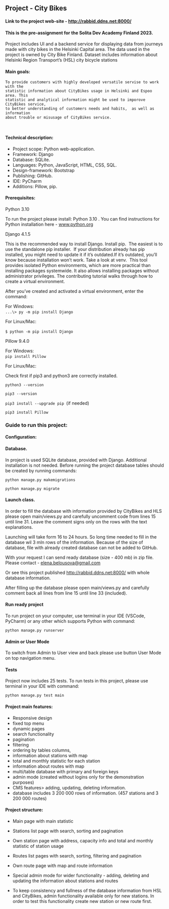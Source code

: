 ## Project - City Bikes​
#### Link to the project web-site - http://rabbid.ddns.net:8000/

#### This is the pre-assignment for the Solita Dev Academy Finland 2023. 
Project includes UI and a backend service for displaying data from journeys made with city bikes in the Helsinki Capital area.
The data used in the project is owned by City Bike Finland.  Dataset includes information about Helsinki Region Transport’s (HSL) city bicycle stations

#### Main goals: ​

```
To provide customers with highly developed versatile servise to work with the 
statistic information about CityBikes usage in Helsinki and Espoo area. This 
statistic and analytical information might be used to imporove CityBikes service, 
to better understanding of customers needs and habits,  as well as information 
about trouble or misusage of CityBikes service. ​
​
 
```

#### Technical description: 
- Project scope: Python web-application. ​
- Framework: Django ​
- Database: SQLite. ​
- Languages: Python, JavaScript, HTML, CSS,  SQL. ​
- Design-framework: Bootstrap ​
- Publishing:  GitHub.​
- IDE: PyCharm​
- Additions: Pillow, pip.​


#### Prerequisites: ​
Python 3.10 ​

To run the project please install:_​_
Python 3.10 . ​You can find instructions for Python installation here - www.python.org​

Django 4.1.5 ​

This is the recommended way to install Django.​
Install pip. ​
The easiest is to use the standalone pip installer. ​
If your distribution already has pip installed, you might need to update it if it’s outdated. ​
If it’s outdated, you’ll know because installation won’t work.
Take a look at venv. ​
This tool provides isolated Python environments, which are more practical than installing packages systemwide. It also allows installing packages without administrator privileges. The contributing tutorial walks through how to create a virtual environment.

After you’ve created and activated a virtual environment, enter the command:​

For Windows:   
```...\> py -m pip install Django```​

For Linux/Mac:   

```$ python -m pip install Django```​


Pillow 9.4.0 ​

For Windows:    
```pip install Pillow ```​

For Linux/Mac: ​

Check  first if pip3 and python3 are correctly installed.​

```python3 --version​```

```pip3 --version​```

```pip3 install --upgrade pip​ ```(if needed)

```pip3 install Pillow​```


### Guide to run this project:

#### Configuration: ​
#### Database. ​

In project is used SQLite database, provided with Django. Additional installation is not needed. 
Before running the project database tables should be created by running commands:​
```
python manage.py makemigrations​
```
```
python manage.py migrate​
```
#### Launch class. ​

In order to fill the database with information provided by CityBikes and HLS please 
open main/views.py and carefully uncomment code from lines 15 until line 31. Leave the comment signs only on the rows with the text explanations. 

Launching will take form 16 to 24 hours. So long time needed to fill in the database wil 3 mln rows of the information. 
Because of the size of database, file with already created database can not be added to GitHub. 

With your request I can send ready database (size - 400 mb) in zip file. Please contact - elena.belousova@gmail.com

Or see this project published http://rabbid.ddns.net:8000/ with whole database information. ​

After filling up the database please open main/views.py and carefully comment back all lines from line 15 until line 33 (included). ​

#### Run ready project
To run project on your computer, use terminal in your IDE (VSCode, PyCharm) or any other which supports Python with command:​
```
python manage.py runserver​
```
#### Admin or User Mode

To switch from Admin to User view and back please use button User Mode on top navigation menu. 


#### Tests
Project now includes 25 tests. 
To run tests in this project, please use terminal in your IDE with command: 
```
python manage.py test main
```
#### Project main features:

- Responsive design​
- fixed top menu​
- dynamic pages​
- search functionality
- pagination
- filtering
- ordering by tables columns,
- information about stations with map
- total and monthly statistic for each station
- information about routes with map
- multi/table database with primary and foreign keys​
- admin mode (created without logins only for the demonstration purposes)
- CMS features> adding, updating, deleting information. 
- database includes 3 200 000 rows of information. (457 stations and 3 200 000 routes)



#### Project structure:
- Main page with main statistic   ​
- Stations list page with search, sorting and pagination​
- Own station page with address, capacity info and total and monthly statistic of station usage​

- Routes list pages with search, sorting, filtering and pagination​
- Own route page with map and route information ​
- Special admin mode for wider functionality - adding, deleting and updating the information about stations and routes ​

- To keep consistency and fullness of the database information from HSL and CityBikes, admin functionality available only for new stations. In order to test this functionality create new station or new route first. 

